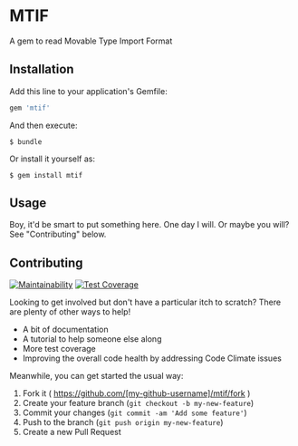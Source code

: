 # MTIF

A gem to read Movable Type Import Format

## Installation

Add this line to your application's Gemfile:

```ruby
gem 'mtif'
```

And then execute:

    $ bundle

Or install it yourself as:

    $ gem install mtif

## Usage

Boy, it'd be smart to put something here. One day I will. Or maybe you will? See "Contributing" below.

## Contributing

[![Maintainability](https://api.codeclimate.com/v1/badges/a52b50316f369a5baa8f/maintainability)](https://codeclimate.com/github/purp/mtif/maintainability) [![Test Coverage](https://api.codeclimate.com/v1/badges/a52b50316f369a5baa8f/test_coverage)](https://codeclimate.com/github/purp/mtif/test_coverage)

Looking to get involved but don't have a particular itch to scratch? There are plenty of other ways to help!

* A bit of documentation
* A tutorial to help someone else along
* More test coverage
* Improving the overall code health by addressing Code Climate issues

Meanwhile, you can get started the usual way:

1. Fork it ( https://github.com/[my-github-username]/mtif/fork )
2. Create your feature branch (`git checkout -b my-new-feature`)
3. Commit your changes (`git commit -am 'Add some feature'`)
4. Push to the branch (`git push origin my-new-feature`)
5. Create a new Pull Request
